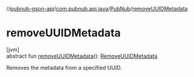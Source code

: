 //[pubnub-gson-api](../../../index.md)/[com.pubnub.api.java](../index.md)/[PubNub](index.md)/[removeUUIDMetadata](remove-u-u-i-d-metadata.md)

# removeUUIDMetadata

[jvm]\
abstract fun [removeUUIDMetadata](remove-u-u-i-d-metadata.md)(): [RemoveUUIDMetadata](../../com.pubnub.api.java.endpoints.objects_api.uuid/-remove-u-u-i-d-metadata/index.md)

Removes the metadata from a specified UUID.
